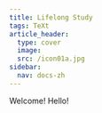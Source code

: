 ```yaml
---
title: Lifelong Study
tags: TeXt
article_header:
  type: cover
  image:
  src: /icon01a.jpg
sidebar:
  nav: docs-zh
---
```


Welcome! Hello!